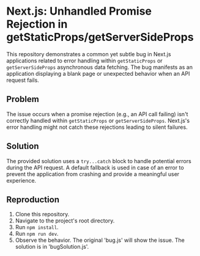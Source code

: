# Next.js: Unhandled Promise Rejection in getStaticProps/getServerSideProps
This repository demonstrates a common yet subtle bug in Next.js applications related to error handling within `getStaticProps` or `getServerSideProps` asynchronous data fetching. The bug manifests as an application displaying a blank page or unexpected behavior when an API request fails.

## Problem
The issue occurs when a promise rejection (e.g., an API call failing) isn't correctly handled within `getStaticProps` or `getServerSideProps`. Next.js's error handling might not catch these rejections leading to silent failures.

## Solution
The provided solution uses a `try...catch` block to handle potential errors during the API request.  A default fallback is used in case of an error to prevent the application from crashing and provide a meaningful user experience.

## Reproduction
1. Clone this repository.
2. Navigate to the project's root directory.
3. Run `npm install`.
4. Run `npm run dev`.
5. Observe the behavior.  The original 'bug.js' will show the issue. The solution is in 'bugSolution.js'.